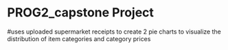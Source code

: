 # PROG2_capstone Project
#uses uploaded supermarket receipts to create 2 pie charts to visualize the distribution of item categories and category prices
